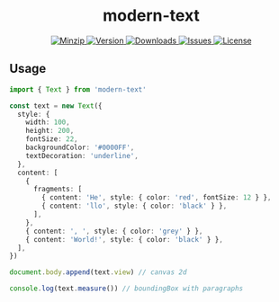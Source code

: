<h1 align="center">modern-text</h1>

<p align="center">
  <a href="https://unpkg.com/modern-text">
    <img src="https://img.shields.io/bundlephobia/minzip/modern-text" alt="Minzip">
  </a>
  <a href="https://www.npmjs.com/package/modern-text">
    <img src="https://img.shields.io/npm/v/modern-text.svg" alt="Version">
  </a>
  <a href="https://www.npmjs.com/package/modern-text">
    <img src="https://img.shields.io/npm/dm/modern-text" alt="Downloads">
  </a>
  <a href="https://github.com/qq15725/modern-text/issues">
    <img src="https://img.shields.io/github/issues/qq15725/modern-text" alt="Issues">
  </a>
  <a href="https://github.com/qq15725/modern-text/blob/main/LICENSE">
    <img src="https://img.shields.io/npm/l/modern-text.svg" alt="License">
  </a>
</p>

## Usage

```ts
import { Text } from 'modern-text'

const text = new Text({
  style: {
    width: 100,
    height: 200,
    fontSize: 22,
    backgroundColor: '#0000FF',
    textDecoration: 'underline',
  },
  content: [
    {
      fragments: [
        { content: 'He', style: { color: 'red', fontSize: 12 } },
        { content: 'llo', style: { color: 'black' } },
      ],
    },
    { content: ', ', style: { color: 'grey' } },
    { content: 'World!', style: { color: 'black' } },
  ],
})

document.body.append(text.view) // canvas 2d

console.log(text.measure()) // boundingBox with paragraphs
```
